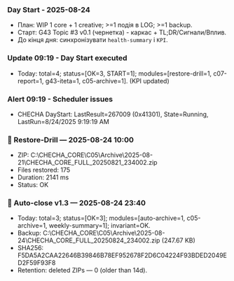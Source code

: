 ﻿

### Day Start - 2025-08-24
- План: WIP 1 core + 1 creative; >=1 подія в LOG; >=1 backup.
- Старт: G43 Topic #3 v0.1 (чернетка) - каркас + TL;DR/Сигнали/Вплив.
- До кінця дня: синхронізувати `health-summary` і `KPI`.
### Update 09:19 - Day Start executed
- Today: total=4; status=[OK=3, START=1]; modules=[restore-drill=1, c07-report=1, g43-iteta=1, c05-archive=1]. (KPI updated)

### Alert 09:19 - Scheduler issues
- CHECHA DayStart: LastResult=267009 (0x41301), State=Running, LastRun=8/24/2025 9:19:19 AM
### 🔄 Restore-Drill — 2025-08-24 10:00
- ZIP: C:\CHECHA_CORE\C05\Archive\2025-08-21\CHECHA_CORE_FULL_20250821_234002.zip
- Files restored: 175
- Duration: 2141 ms
- Status: OK
### 🧹 Auto-close v1.3 — 2025-08-24 23:40
- Today: total=3; status=[OK=3]; modules=[auto-archive=1, c05-archive=1, weekly-summary=1]; invariant=OK.
- Backup: C:\CHECHA_CORE\C05\Archive\2025-08-24\CHECHA_CORE_FULL_20250824_234002.zip (247.67 KB)
- SHA256: F5DA5A2CAA22646B39846B78EF952678F2D6C04224F93BDED2049ED2F59F93F8
- Retention: deleted ZIPs — 0 (older than 14d).
